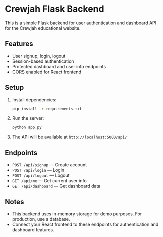 # Crewjah Flask Backend

This is a simple Flask backend for user authentication and dashboard API for the Crewjah educational website.

## Features
- User signup, login, logout
- Session-based authentication
- Protected dashboard and user info endpoints
- CORS enabled for React frontend

## Setup
1. Install dependencies:
   ```bash
   pip install -r requirements.txt
   ```
2. Run the server:
   ```bash
   python app.py
   ```
3. The API will be available at `http://localhost:5000/api/`

## Endpoints
- `POST /api/signup` — Create account
- `POST /api/login` — Login
- `POST /api/logout` — Logout
- `GET /api/me` — Get current user info
- `GET /api/dashboard` — Get dashboard data

## Notes
- This backend uses in-memory storage for demo purposes. For production, use a database.
- Connect your React frontend to these endpoints for authentication and dashboard features.
